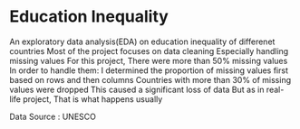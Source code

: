# Education Inequality
An exploratory data analysis(EDA) on education inequality of differenet countries
Most of the project focuses on data cleaning
Especially handling missing values
For this project, There were more than 50% missing values
In order to handle them:
I determined the proportion of missing values first based on rows and then columns
Countries with more than 30% of missing values were dropped
This caused a significant loss of data
But as in real-life project, That is what happens usually

Data Source : UNESCO
